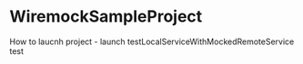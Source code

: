 # WiremockSampleProject

How to laucnh project - launch testLocalServiceWithMockedRemoteService test